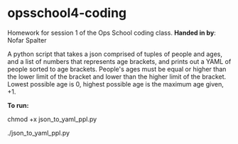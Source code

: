 # opsschool4-coding
Homework for session 1 of the Ops School coding class.
__Handed in by__: Nofar Spalter

A python script that takes a json comprised of tuples of people and ages, and a list of numbers that represents age brackets, and prints out a YAML of people sorted to age brackets. People's ages must be equal or higher than the lower limit of the bracket and lower than the higher limit of the bracket. Lowest possible age is 0, highest possible age is the maximum age given, +1.  

__To run:__

chmod +x json_to_yaml_ppl.py

./json_to_yaml_ppl.py

